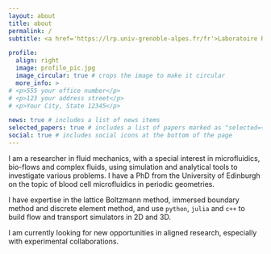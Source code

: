 ```yaml
---
layout: about
title: about
permalink: /
subtitle: <a href='https://lrp.univ-grenoble-alpes.fr/fr'>Laboratoire Rhéologie Et Procédés (LRP)</a>. Grenoble, France.

profile:
  align: right
  image: profile_pic.jpg
  image_circular: true # crops the image to make it circular
  more_info: >
# <p>555 your office number</p>
# <p>123 your address street</p>
# <p>Your City, State 12345</p>

news: true # includes a list of news items
selected_papers: true # includes a list of papers marked as "selected={true}"
social: true # includes social icons at the bottom of the page
---
```


I am a researcher in fluid mechanics, with a special interest in microfluidics, bio-flows and complex fluids, using simulation and analytical tools to investigate various problems. I have a PhD from the University of Edinburgh on the topic of blood cell microfluidics in periodic geometries.

I have expertise in the lattice Boltzmann method, immersed boundary method and discrete element method, and use `python`, `julia` and `c++` to build flow and transport simulators in 2D and 3D.

I am currently looking for new opportunities in aligned research, especially with experimental collaborations.